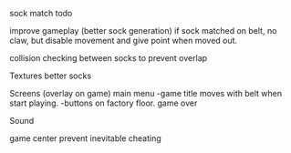sock match todo

improve gameplay (better sock generation)
if sock matched on belt, no claw, but disable movement and give point when moved out.

collision checking between socks to prevent overlap

Textures
better socks

Screens (overlay on game)
main menu
-game title moves with belt when start playing.
-buttons on factory floor.
game over

Sound

game center
prevent inevitable cheating

